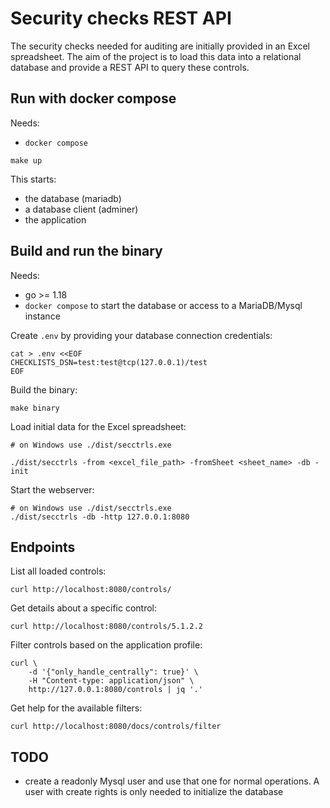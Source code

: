 # Security checks REST API

The security checks needed for auditing are initially provided in an Excel spreadsheet. The aim of the project is to load this data into a relational database and provide a REST API to query these controls. 

## Run with docker compose

Needs: 
- `docker compose`

```shell
make up
```

This starts:

- the database (mariadb)
- a database client (adminer)
- the application 

## Build and run the binary

Needs:

- go >= 1.18
- `docker compose` to start the database or access to a MariaDB/Mysql instance

Create `.env` by providing your database connection credentials:

```shell
cat > .env <<EOF
CHECKLISTS_DSN=test:test@tcp(127.0.0.1)/test
EOF
```

Build the binary:

```shell
make binary
```

Load initial data for the Excel spreadsheet:

```shell
# on Windows use ./dist/secctrls.exe

./dist/secctrls -from <excel_file_path> -fromSheet <sheet_name> -db -init
```

Start the webserver:

```shell
# on Windows use ./dist/secctrls.exe
./dist/secctrls -db -http 127.0.0.1:8080
```

## Endpoints

List all loaded controls:

```shell
curl http://localhost:8080/controls/
```

Get details about a specific control:

```shell
curl http://localhost:8080/controls/5.1.2.2
```

Filter controls based on the application profile:

```shell
curl \
    -d '{"only_handle_centrally": true}' \
    -H "Content-type: application/json" \
    http://127.0.0.1:8080/controls | jq '.'
```

Get help for the available filters:

```shell
curl http://localhost:8080/docs/controls/filter
```

## TODO

- create a readonly Mysql user and use that one for normal operations. A user with create rights is only needed to initialize the database

